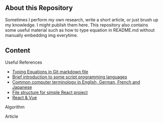 ## About this Repository
Sometimes I perform my own research, write a short article, or just brush up my knowledge. I might publish them here. This repository also contains some useful material such as how to type equation in README.md without manually embedding img everytime.

## Content

Useful References

- [Typing Equations in Git markdown file](/references/Equations_in_markdown/)
- [Brief introduction to some script programming languages](/references/script_languages/)
- [Common computer terminology in English, German, French and Japanese](/references/terminology/)
- [File structure for simple React project](/references/react_file_structure/)
- [React & Vue](/references/react_and_vue)

Algorithm


Article

